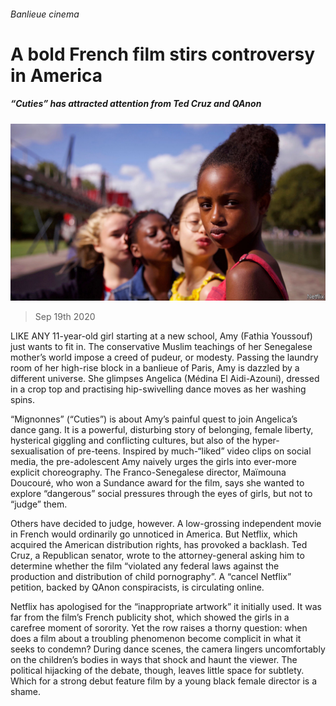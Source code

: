 ###### Banlieue cinema

# A bold French film stirs controversy in America 

##### “Cuties” has attracted attention from Ted Cruz and QAnon 

![image](images/20200919_BKP005_0.jpg) 

> Sep 19th 2020 

LIKE ANY 11-year-old girl starting at a new school, Amy (Fathia Youssouf) just wants to fit in. The conservative Muslim teachings of her Senegalese mother’s world impose a creed of pudeur, or modesty. Passing the laundry room of her high-rise block in a banlieue of Paris, Amy is dazzled by a different universe. She glimpses Angelica (Médina El Aidi-Azouni), dressed in a crop top and practising hip-swivelling dance moves as her washing spins.

“Mignonnes” (“Cuties”) is about Amy’s painful quest to join Angelica’s dance gang. It is a powerful, disturbing story of belonging, female liberty, hysterical giggling and conflicting cultures, but also of the hyper-sexualisation of pre-teens. Inspired by much-“liked” video clips on social media, the pre-adolescent Amy naively urges the girls into ever-more explicit choreography. The Franco-Senegalese director, Maïmouna Doucouré, who won a Sundance award for the film, says she wanted to explore “dangerous” social pressures through the eyes of girls, but not to “judge” them.


Others have decided to judge, however. A low-grossing independent movie in French would ordinarily go unnoticed in America. But Netflix, which acquired the American distribution rights, has provoked a backlash. Ted Cruz, a Republican senator, wrote to the attorney-general asking him to determine whether the film “violated any federal laws against the production and distribution of child pornography”. A “cancel Netflix” petition, backed by QAnon conspiracists, is circulating online.

Netflix has apologised for the “inappropriate artwork” it initially used. It was far from the film’s French publicity shot, which showed the girls in a carefree moment of sorority. Yet the row raises a thorny question: when does a film about a troubling phenomenon become complicit in what it seeks to condemn? During dance scenes, the camera lingers uncomfortably on the children’s bodies in ways that shock and haunt the viewer. The political hijacking of the debate, though, leaves little space for subtlety. Which for a strong debut feature film by a young black female director is a shame.

